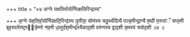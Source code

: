 +++
title = "०४ अग्नेः पक्षतिर्वायोर्निपक्षतिरिन्द्रस्य"

+++
अ॒ग्नेः प॑क्ष॒तिर्वा॒योर्निप॑क्षति॒रिन्द्र॑स्य तृ॒तीया॒ सोम॑स्य चतु॒र्थ्यदि॑त्यै पञ्च॒मीन्द्रा॒ण्यै ष॒ष्ठी म॒रुता॑ँ सप्त॒मी बृह॒स्पते॑रष्ट॒म्य᳖र्य॒म्णो न॑व॒मी धा॒तुर्द॑श॒मीन्द्र॑स्यैकाद॒शी वरु॑णस्य द्वाद॒शी य॒मस्य॑ त्रयोद॒शी ॥४ ॥